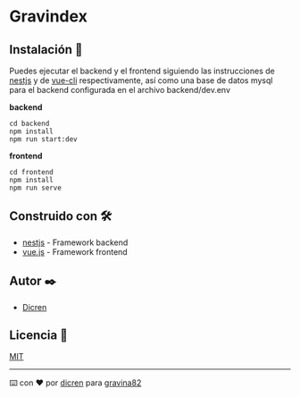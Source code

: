 # Gravindex


## Instalación 🚀

Puedes ejecutar el backend y el frontend siguiendo las instrucciones de [nestjs](https://docs.nestjs.com/) 
y de [vue-cli](https://cli.vuejs.org/guide/cli-service.html#using-the-binary) respectivamente, así como una base de datos mysql para el backend
configurada en el archivo backend/dev.env 

**backend**

```
cd backend
npm install
npm run start:dev
```
**frontend**

```
cd frontend
npm install
npm run serve
```

## Construido con 🛠️

* [nestjs](https://nestjs.com/) - Framework backend
* [vue.js](https://vuejs.org/) - Framework frontend

## Autor ✒️

* [Dicren](https://github.com/dicren)

## Licencia 📄

[MIT](LICENSE)


---
⌨️ con ❤️ por [dicren](https://github.com/dicren) para [gravina82](https://gravina82.com/) 
